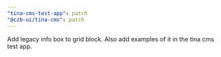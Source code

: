 ```yaml
---
"tina-cms-test-app": patch
"@czb-ui/tina-cms": patch
---
```


Add legacy info box to grid block. Also add examples of it in the tina cms test app.
